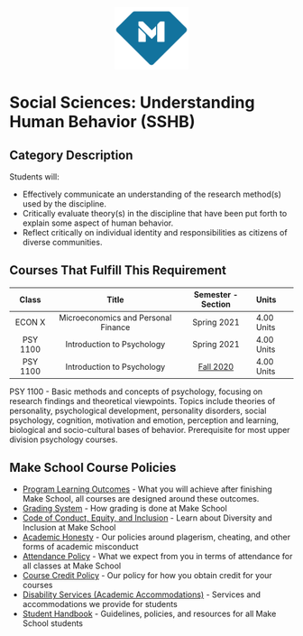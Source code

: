 <p align="center">
  <a href="https://www.makeschool.com">
      <img alt="Make School Logo" src="./Web/logo-icononly.svg" height="110">
  </a>
</p>

# Social Sciences: Understanding Human Behavior (SSHB) 

## Category Description

Students will:

- Effectively communicate an understanding of the research method(s) used by the discipline.
- Critically evaluate theory(s) in the discipline that have been put forth to explain some aspect of human behavior.
- Reflect critically on individual identity and responsibilities as citizens of diverse communities.

## Courses That Fulfill This Requirement

| Class |          Title          |       Semester - Section       | Units |
|:-----:|:----------------------:|:---------------------------:|:--------|
|  ECON X |  Microeconomics and Personal Finance | Spring 2021 | 4.00 Units |
|  PSY 1100 |  Introduction to Psychology | Spring 2021 | 4.00 Units |
|  PSY 1100 |  Introduction to Psychology | [Fall 2020] | 4.00 Units |

PSY 1100 - Basic methods and concepts of psychology, focusing on research findings and theoretical viewpoints. Topics include theories of personality, psychological development, personality disorders, social psychology, cognition, motivation and emotion, perception and learning, biological and socio-cultural bases of behavior. Prerequisite for most upper division psychology courses.


[Fall 2020]:https://drive.google.com/file/d/1ChMheJlTAdmbwsJB36Gp2sNEYuEe55Yd/view?usp=sharing


## Make School Course Policies

- [Program Learning Outcomes](https://make.sc/program-learning-outcomes) - What you will achieve after finishing Make School, all courses are designed around these outcomes.
- [Grading System](https://make.sc/grading-system) - How grading is done at Make School
- [Code of Conduct, Equity, and Inclusion](https://make.sc/code-of-conduct) - Learn about Diversity and Inclusion at Make School
- [Academic Honesty](https://make.sc/academic-honesty-policy) - Our policies around plagerism, cheating, and other forms of academic misconduct
- [Attendance Policy](https://make.sc/attendance-policy) - What we expect from you in terms of attendance for all classes at Make School
- [Course Credit Policy](https://make.sc/course-credit-policy) - Our policy for how you obtain credit for your courses
- [Disability Services (Academic Accommodations)](https://make.sc/disability-services) - Services and accommodations we provide for students
- [Student Handbook](https://make.sc/student-handbook) - Guidelines, policies, and resources for all Make School students

